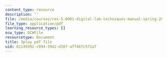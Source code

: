 ```yaml
---
content_type: resource
description: ''
file: /media/courses/res-5-0001-digital-lab-techniques-manual-spring-2007/61149392c8943942d10faff467c571a7_e99nsCAsJrw.pdf
file_type: application/pdf
learning_resource_types: []
ocw_type: OCWFile
resourcetype: Document
title: 3play pdf file
uid: 61149392-c894-3942-d10f-aff467c571a7
---
```

